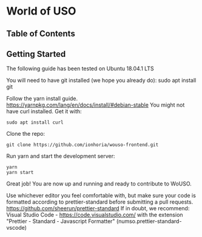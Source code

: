 # World of USO

## Table of Contents


## Getting Started

The following guide has been tested on Ubuntu 18.04.1 LTS

You will need to have git installed (we hope you already do):
sudo apt install git

Follow the yarn install guide.
https://yarnpkg.com/lang/en/docs/install/#debian-stable
You might not have curl installed. Get it with:
```
sudo apt install curl
```

Clone the repo:
```
git clone https://github.com/ionhoria/wouso-frontend.git
```

Run yarn and start the development server:
```
yarn
yarn start
```

Great job! You are now up and running and ready to contribute to WoUSO.

Use whichever editor you feel comfortable with, but make sure your code is
formatted according to prettier-standard before submitting a pull requests. 
https://github.com/sheerun/prettier-standard
If in doubt, we recommend:
Visual Studio Code - https://code.visualstudio.com/ with the extension
"Prettier - Standard - Javascript Formatter" (numso.prettier-standard-vscode)